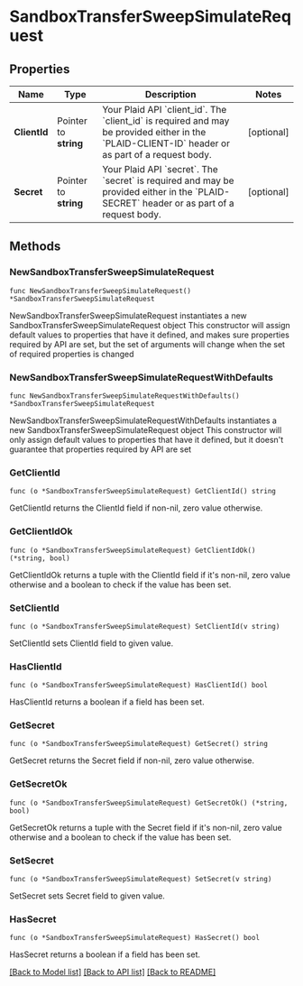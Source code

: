 # SandboxTransferSweepSimulateRequest

## Properties

Name | Type | Description | Notes
------------ | ------------- | ------------- | -------------
**ClientId** | Pointer to **string** | Your Plaid API &#x60;client_id&#x60;. The &#x60;client_id&#x60; is required and may be provided either in the &#x60;PLAID-CLIENT-ID&#x60; header or as part of a request body. | [optional] 
**Secret** | Pointer to **string** | Your Plaid API &#x60;secret&#x60;. The &#x60;secret&#x60; is required and may be provided either in the &#x60;PLAID-SECRET&#x60; header or as part of a request body. | [optional] 

## Methods

### NewSandboxTransferSweepSimulateRequest

`func NewSandboxTransferSweepSimulateRequest() *SandboxTransferSweepSimulateRequest`

NewSandboxTransferSweepSimulateRequest instantiates a new SandboxTransferSweepSimulateRequest object
This constructor will assign default values to properties that have it defined,
and makes sure properties required by API are set, but the set of arguments
will change when the set of required properties is changed

### NewSandboxTransferSweepSimulateRequestWithDefaults

`func NewSandboxTransferSweepSimulateRequestWithDefaults() *SandboxTransferSweepSimulateRequest`

NewSandboxTransferSweepSimulateRequestWithDefaults instantiates a new SandboxTransferSweepSimulateRequest object
This constructor will only assign default values to properties that have it defined,
but it doesn't guarantee that properties required by API are set

### GetClientId

`func (o *SandboxTransferSweepSimulateRequest) GetClientId() string`

GetClientId returns the ClientId field if non-nil, zero value otherwise.

### GetClientIdOk

`func (o *SandboxTransferSweepSimulateRequest) GetClientIdOk() (*string, bool)`

GetClientIdOk returns a tuple with the ClientId field if it's non-nil, zero value otherwise
and a boolean to check if the value has been set.

### SetClientId

`func (o *SandboxTransferSweepSimulateRequest) SetClientId(v string)`

SetClientId sets ClientId field to given value.

### HasClientId

`func (o *SandboxTransferSweepSimulateRequest) HasClientId() bool`

HasClientId returns a boolean if a field has been set.

### GetSecret

`func (o *SandboxTransferSweepSimulateRequest) GetSecret() string`

GetSecret returns the Secret field if non-nil, zero value otherwise.

### GetSecretOk

`func (o *SandboxTransferSweepSimulateRequest) GetSecretOk() (*string, bool)`

GetSecretOk returns a tuple with the Secret field if it's non-nil, zero value otherwise
and a boolean to check if the value has been set.

### SetSecret

`func (o *SandboxTransferSweepSimulateRequest) SetSecret(v string)`

SetSecret sets Secret field to given value.

### HasSecret

`func (o *SandboxTransferSweepSimulateRequest) HasSecret() bool`

HasSecret returns a boolean if a field has been set.


[[Back to Model list]](../README.md#documentation-for-models) [[Back to API list]](../README.md#documentation-for-api-endpoints) [[Back to README]](../README.md)



